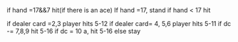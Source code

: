 
if  hand =17&&7 hit(if there is an ace)
If hand =17, stand
if hand < 17 hit


if dealer card =2,3 player hits 5-12
if dealer card= 4, 5,6 player hits 5-11
if dc -= 7,8,9 hit 5-16
if dc = 10 a, hit 5-16
else stay

